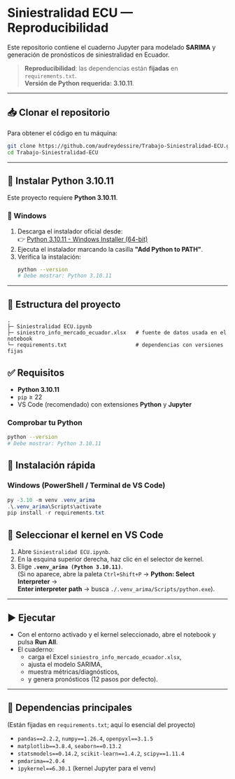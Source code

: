 # Siniestralidad ECU — Reproducibilidad

Este repositorio contiene el cuaderno Jupyter para modelado **SARIMA** y generación de pronósticos de siniestralidad en Ecuador.

> **Reproducibilidad**: las dependencias están **fijadas** en `requirements.txt`.  
> **Versión de Python requerida:** **3.10.11**.

---

## 📥 Clonar el repositorio

Para obtener el código en tu máquina:

```bash
git clone https://github.com/audreydessire/Trabajo-Siniestralidad-ECU.git
cd Trabajo-Siniestralidad-ECU
```

---

## 🐍 Instalar Python 3.10.11

Este proyecto requiere **Python 3.10.11**.

### 🔹 Windows
1. Descarga el instalador oficial desde:  
   👉 [Python 3.10.11 - Windows Installer (64-bit)](https://www.python.org/ftp/python/3.10.11/python-3.10.11-amd64.exe)  
2. Ejecuta el instalador marcando la casilla **"Add Python to PATH"**.  
3. Verifica la instalación:
   ```bash
   python --version
   # Debe mostrar: Python 3.10.11
   ```
---

## 📁 Estructura del proyecto

```
.
├─ Siniestralidad ECU.ipynb
├─ siniestro_info_mercado_ecuador.xlsx   # fuente de datos usada en el notebook
└─ requirements.txt                      # dependencias con versiones fijas

```


## ✅ Requisitos

- **Python 3.10.11**
- `pip` ≥ 22
- VS Code (recomendado) con extensiones **Python** y **Jupyter**

### Comprobar tu Python
```bash
python --version
# Debe mostrar: Python 3.10.11
```

## 🚀 Instalación rápida

### Windows (PowerShell / Terminal de VS Code)
```powershell
py -3.10 -m venv .venv_arima
.\.venv_arima\Scripts\activate
pip install -r requirements.txt
```

## 🧠 Seleccionar el kernel en VS Code

1. Abre `Siniestralidad ECU.ipynb`.
2. En la esquina superior derecha, haz clic en el selector de kernel.
3. Elige **`.venv_arima (Python 3.10.11)`**.  
   (Si no aparece, abre la paleta `Ctrl+Shift+P` → **Python: Select Interpreter** →  
   **Enter interpreter path** → busca `./.venv_arima/Scripts/python.exe`).


---

## ▶️ Ejecutar

- Con el entorno activado y el kernel seleccionado, abre el notebook y pulsa **Run All**.
- El cuaderno:
  - carga el Excel `siniestro_info_mercado_ecuador.xlsx`,
  - ajusta el modelo SARIMA,
  - muestra métricas/diagnósticos,
  - y genera pronósticos (12 pasos por defecto).

---


## 🧩 Dependencias principales

(Están fijadas en `requirements.txt`; aquí lo esencial del proyecto)

- `pandas==2.2.2`, `numpy==1.26.4`, `openpyxl==3.1.5`
- `matplotlib==3.8.4`, `seaborn==0.13.2`
- `statsmodels==0.14.2`, `scikit-learn==1.4.2`, `scipy==1.11.4`
- `pmdarima==2.0.4`
- `ipykernel==6.30.1` (kernel Jupyter para el venv)

